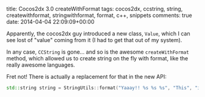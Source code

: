 title: Cocos2dx 3.0 createWithFormat
tags: cocos2dx, ccstring, string, createwithformat, stringwithformat, format, c++, snippets
comments: true
date: 2014-04-04 22:09:09+00:00

Apparently, the cocos2dx guy introduced a new class, `Value`, which I can see lost of "value" coming from it (I had to get that out of my system).

In any case, `CCString` is gone... and so is the awesome `createWithFormat` method, which allowed us to create string on the fly with format, like the really awesome languages.

Fret not! There is actually a replacement for that in the new API:

```cpp
std::string string = StringUtils::format("Yaaay!! %s %s %s", "This", "is", "Aweeeesome!!")

```

